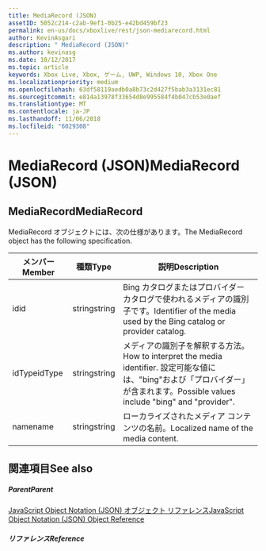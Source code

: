 ```yaml
---
title: MediaRecord (JSON)
assetID: 5052c214-c2ab-9ef1-0b25-e42bd459bf23
permalink: en-us/docs/xboxlive/rest/json-mediarecord.html
author: KevinAsgari
description: " MediaRecord (JSON)"
ms.author: kevinasg
ms.date: 10/12/2017
ms.topic: article
keywords: Xbox Live, Xbox, ゲーム, UWP, Windows 10, Xbox One
ms.localizationpriority: medium
ms.openlocfilehash: 63df58119aedb0a8b73c2d427f5bab3a3131ec81
ms.sourcegitcommit: e814a13978f33654d8e995584f4b047cb53e0aef
ms.translationtype: MT
ms.contentlocale: ja-JP
ms.lasthandoff: 11/06/2018
ms.locfileid: "6029308"
---
```

# <a name="mediarecord-json"></a><span data-ttu-id="bb02f-104">MediaRecord (JSON)</span><span class="sxs-lookup"><span data-stu-id="bb02f-104">MediaRecord (JSON)</span></span>
 
<a id="ID4EO"></a>

 
## <a name="mediarecord"></a><span data-ttu-id="bb02f-105">MediaRecord</span><span class="sxs-lookup"><span data-stu-id="bb02f-105">MediaRecord</span></span>
 
<span data-ttu-id="bb02f-106">MediaRecord オブジェクトには、次の仕様があります。</span><span class="sxs-lookup"><span data-stu-id="bb02f-106">The MediaRecord object has the following specification.</span></span>
 
| <span data-ttu-id="bb02f-107">メンバー</span><span class="sxs-lookup"><span data-stu-id="bb02f-107">Member</span></span>| <span data-ttu-id="bb02f-108">種類</span><span class="sxs-lookup"><span data-stu-id="bb02f-108">Type</span></span>| <span data-ttu-id="bb02f-109">説明</span><span class="sxs-lookup"><span data-stu-id="bb02f-109">Description</span></span>| 
| --- | --- | --- | 
| <span data-ttu-id="bb02f-110">id</span><span class="sxs-lookup"><span data-stu-id="bb02f-110">id</span></span>| <span data-ttu-id="bb02f-111">string</span><span class="sxs-lookup"><span data-stu-id="bb02f-111">string</span></span>| <span data-ttu-id="bb02f-112">Bing カタログまたはプロバイダー カタログで使われるメディアの識別子です。</span><span class="sxs-lookup"><span data-stu-id="bb02f-112">Identifier of the media used by the Bing catalog or provider catalog.</span></span>| 
| <span data-ttu-id="bb02f-113">idType</span><span class="sxs-lookup"><span data-stu-id="bb02f-113">idType</span></span>| <span data-ttu-id="bb02f-114">string</span><span class="sxs-lookup"><span data-stu-id="bb02f-114">string</span></span>| <span data-ttu-id="bb02f-115">メディアの識別子を解釈する方法。</span><span class="sxs-lookup"><span data-stu-id="bb02f-115">How to interpret the media identifier.</span></span> <span data-ttu-id="bb02f-116">設定可能な値には、"bing"および「プロバイダー」が含まれます。</span><span class="sxs-lookup"><span data-stu-id="bb02f-116">Possible values include "bing" and "provider".</span></span>| 
| <span data-ttu-id="bb02f-117">name</span><span class="sxs-lookup"><span data-stu-id="bb02f-117">name</span></span>| <span data-ttu-id="bb02f-118">string</span><span class="sxs-lookup"><span data-stu-id="bb02f-118">string</span></span>| <span data-ttu-id="bb02f-119">ローカライズされたメディア コンテンツの名前。</span><span class="sxs-lookup"><span data-stu-id="bb02f-119">Localized name of the media content.</span></span>| 
  
<a id="ID4ECC"></a>

 
## <a name="see-also"></a><span data-ttu-id="bb02f-120">関連項目</span><span class="sxs-lookup"><span data-stu-id="bb02f-120">See also</span></span>
 
<a id="ID4EEC"></a>

 
##### <a name="parent"></a><span data-ttu-id="bb02f-121">Parent</span><span class="sxs-lookup"><span data-stu-id="bb02f-121">Parent</span></span> 

[<span data-ttu-id="bb02f-122">JavaScript Object Notation (JSON) オブジェクト リファレンス</span><span class="sxs-lookup"><span data-stu-id="bb02f-122">JavaScript Object Notation (JSON) Object Reference</span></span>](atoc-xboxlivews-reference-json.md)

  
<a id="ID4EQC"></a>

 
##### <a name="reference"></a><span data-ttu-id="bb02f-123">リファレンス</span><span class="sxs-lookup"><span data-stu-id="bb02f-123">Reference</span></span>   